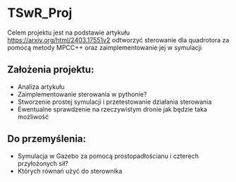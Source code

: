 # TSwR_Proj
Celem projektu jest na podstawie artykułu https://arxiv.org/html/2403.17551v2 odtworzyć sterowanie dla quadrotora za pomocą metody MPCC++ oraz zaimplementowanie jej w symulacji
## Założenia projektu:
- Analiza artykułu
- Zaimplementowanie sterowania w pythonie?
- Stworzenie prostej symulacji i przetestowanie działania sterowania
- Ewentualne sprawdzenie na rzeczywistym dronie jak będzie taka możliwość
## Do przemyślenia:
- Symulacja w Gazebo za pomocą prostopadłościanu i czterech przyłożonych sił?
- Których równań użyć do sterownika
